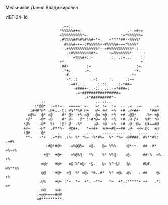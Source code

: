 Мельников Данил Владимирович 

ИВТ-24-1б⠀⠀⠀⠀⠀
                                                                                                
                             .==:.                                                        
                            *%%%%%#+=.                    .--=#==                         
                            =%%%%%%%%%*=.              :=*%%%%%%=                         
                            .#%%%%##%#%#%%#=*=    +****##--%%%%*                          
                             .#%%%#=+=-:#%%%%%+-#%%%%#===*%%%%*                           
                              .+%%%%%%%%%%%%%*--=#%%%%%%%%%%*-:                           
                               .+#%%%%%%%%#*=     +=%%%%%%%*.    :                        
                                  =%%%#+::-        :. .:=...    ::                        
                            +*-                                 +                         
                            .##+        :=                    :=.                         
                             .*+:      .=.                   -+.                          
                              -#-        ..                .*+                            
                               -*..:      .-:     :.     .:==                             
                                .=#+.:.      ::::.    :-*##=                              
                                  -####+-::-::. .::-=*###=:                               
                                   .=+################=                                   
                                       .+*#########*-                                     
                    :-                      .::::..                                       
                 :*@@*  .=++=.  =====: =-   =: :=  :=  -- .=. -=-     -=                  
               :#@#*@* .@+..-@: @%**%# @+   @= +@  +%  +# .@+##-    *##@                  
              =@%: -@* =@    #* @*--+%-=@-  @= +@  +%  +# .@@*    .%+ +@                  
             +@*   -@* -@    #* @+   @* :+#*@= +@  +%  +# .@+@+   %#::*@                  
            :@%    -@*  %+  :@: @+ -%*     .@- +@  +%  +# .@::@= .@+==#@                  
            +@+    -@*  .#**%-  @@#+.   *=+#+  +@+=#@==## .@- -@=.@:  +@                  
            :@#    -@*     .    .       ...    ..........  .   ....   ..                  
             **-   -*+  .=*#+ .+%+ %*.*%=.+%*#%=  %* *%= -@####. #%**#%: .=#%             
                      :#@*#@+   .=%@@%=  =@.  .@= %%%-   :@*++-  ## .#* =%-+%             
                     +@*  +@+    =%@%@-  *%    %* %%@-   :@.     ##-%: =%. +%             
                    =@+   +@+   =@:%*=@- -@.  .@- %*-@:  :@.     #@#.  @%**%%             
                    @@    +@+  =@: %* =@: *#..#*  %* =@: :@:   . ##    @:  +%             
                   .@%    +@+ :*=  *=  +*. -**=   *=  +*.:*****+ ++   .*:  =+             
                    @@    +@+                                                             
                  :=@@+===#@#                                                             
                  =#*********.                                                            

                                                                                          
